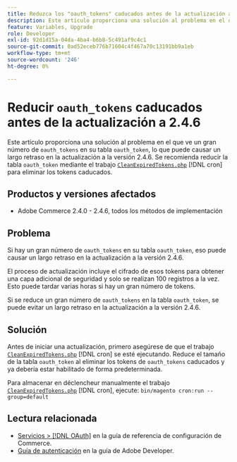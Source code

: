 ```yaml
---
title: Reduzca los "oauth_tokens" caducados antes de la actualización a la versión 2.4.6
description: Este artículo proporciona una solución al problema en el que ve un gran número de oauth_tokens en su tabla oauth_token, lo que puede causar un largo retraso en la actualización a la versión 2.4.6. Se recomienda reducir la tabla "oauth_token" usando CleanExpiredTokens.php.
feature: Variables, Upgrade
role: Developer
exl-id: 92d1d15a-04da-4ba4-b6b8-5c491af9c4c1
source-git-commit: 0ad52eceb776b71604c4f467a70c13191bb9a1eb
workflow-type: tm+mt
source-wordcount: '246'
ht-degree: 0%

---
```


# Reducir `oauth_tokens` caducados antes de la actualización a 2.4.6

Este artículo proporciona una solución al problema en el que ve un gran número de `oauth_tokens` en su tabla `oauth_token`, lo que puede causar un largo retraso en la actualización a la versión 2.4.6. Se recomienda reducir la tabla `oauth_token` mediante el trabajo [`CleanExpiredTokens.php`](https://github.com/magento/magento2/blob/2.4.5-p2/app/code/Magento/Integration/Cron/CleanExpiredTokens.php) [!DNL cron] para eliminar los tokens caducados.

## Productos y versiones afectados

* Adobe Commerce 2.4.0 - 2.4.6, todos los métodos de implementación

## Problema

Si hay un gran número de `oauth_tokens` en su tabla `oauth_token`, eso puede causar un largo retraso en la actualización a la versión 2.4.6.

El proceso de actualización incluye el cifrado de esos tokens para obtener una capa adicional de seguridad y solo se realizan 100 registros a la vez. Esto puede tardar varias horas si hay un gran número de tokens.

Si se reduce un gran número de `oauth_tokens` en la tabla `oauth_token`, se puede evitar un largo retraso en la actualización a la versión 2.4.6.

## Solución

Antes de iniciar una actualización, primero asegúrese de que el trabajo [`CleanExpiredTokens.php`](https://github.com/magento/magento2/blob/2.4.5-p2/app/code/Magento/Integration/Cron/CleanExpiredTokens.php) [!DNL cron] se esté ejecutando. Reduce el tamaño de la tabla `oauth_token` al eliminar los tokens de `oauth_tokens` caducados y ya debería estar habilitado de forma predeterminada.

Para almacenar en déclencheur manualmente el trabajo [`CleanExpiredTokens.php`](https://github.com/magento/magento2/blob/2.4.5-p2/app/code/Magento/Integration/Cron/CleanExpiredTokens.php) [!DNL cron], ejecute:
```bin/magento cron:run --group=default```

## Lectura relacionada

* [Servicios > [!DNL OAuth]](https://experienceleague.adobe.com/docs/commerce-admin/config/services/oauth.html) en la guía de referencia de configuración de Commerce.
* [Guía de autenticación](https://developer.adobe.com/developer-console/docs/guides/authentication/) en la guía de Adobe Developer.
